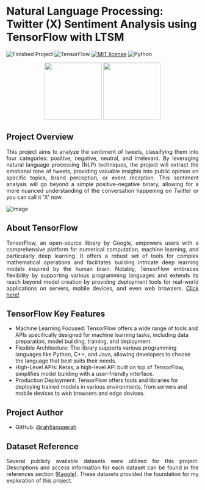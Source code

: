 # Natural Language Processing: Twitter (X) Sentiment Analysis using TensorFlow with LTSM

![Finished Project]( https://img.shields.io/badge/Finished_Project-Yes-green)
![TensorFlow]( https://img.shields.io/badge/TensorFlow-v2.15.0-ff8500)
[![MIT license](https://img.shields.io/badge/License-MIT-blue.svg)](https://github.com/rahfianugerah/nlp-twitter-sentiment-analysis/blob/main/LICENSE)
![Python](https://img.shields.io/badge/Made_with-Python-blue.svg)

<div align="center">
  <img src="https://github.com/rahfianugerah/nlp-twitter-sentiment-analysis/assets/156213717/1010f123-602b-4fe9-bed1-25b8f212150c" height=150/>
  <img src="https://github.com/rahfianugerah/nlp-twitterx/assets/156213717/0b7fedc5-2f54-40ff-ab19-af657ae8e061" height=150/>
</div>

## Project Overview
<p align="justify">
  This project aims to analyze the sentiment of tweets, classifying them into four categories: positive, negative, neutral, and irrelevant. 
  By leveraging natural language processing (NLP) techniques, the project will extract the emotional tone of tweets, providing valuable 
  insights into public opinion on specific topics, brand perception, or event reception. 
  This sentiment analysis will go beyond a simple positive-negative binary, allowing for a more nuanced understanding of the conversation happening on Twitter or you can call it 'X' now.
</p>

![Image](https://github.com/rxzv/rpsic/assets/156213717/694cbca1-60dd-47ff-9a87-74efcc559bbb)

## About TensorFlow
<p align="justify">
  TensorFlow, an open-source library by Google, empowers users with a comprehensive platform for numerical computation, machine learning, and particularly deep learning. 
  It offers a robust set of tools for complex mathematical operations and facilitates building intricate deep learning models inspired by the human brain. 
  Notably, TensorFlow embraces flexibility by supporting various programming languages and extends its reach beyond model creation 
  by providing deployment tools for real-world applications on servers, mobile devices, and even web browsers. <a href="https://github.com/tensorflow/tensorflow">Click here!</a>
</p>

## TensorFlow Key Features
- Machine Learning Focused: TensorFlow offers a wide range of tools and APIs specifically designed for machine learning tasks, including data preparation, model building, training, and deployment.
- Flexible Architecture: The library supports various programming languages like Python, C++, and Java, allowing developers to choose the language that best suits their needs.
- High-Level APIs: Keras, a high-level API built on top of TensorFlow, simplifies model building with a user-friendly interface.
- Production Deployment: TensorFlow offers tools and libraries for deploying trained models in various environments, from servers and mobile devices to web browsers and edge devices.

## Project Author
- GitHub: [@rahfianugerah](https://www.github.com/rahfianugerah)

## Dataset Reference

<p align="justify">
  Several publicly available datasets were utilized for this project. 
  Descriptions and access information for each dataset can be found in the references section
  (<a href="https://www.kaggle.com/datasets/jp797498e/twitter-entity-sentiment-analysis">Kaggle</a>). These datasets provided the foundation for my exploration of this project.
</p>
